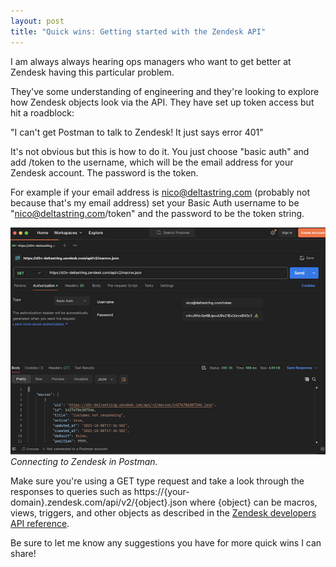 ```yaml
---
layout: post
title: "Quick wins: Getting started with the Zendesk API"
---
```


I am always always hearing ops managers who want to get better at Zendesk having this particular problem. 

They've some understanding of engineering and they're looking to explore how Zendesk objects look via the API. They have set up token access but hit a roadblock:

"I can't get Postman to talk to Zendesk! It just says error 401"

It's not obvious but this is how to do it. You just choose "basic auth" and add /token to the username, which will be the email address for your Zendesk account. The password is the token.

For example if your email address is nico@deltastring.com (probably not because that's my email address) set your Basic Auth username to be "nico@deltastring.com/token" and the password to be the token string.

![Connecting to Zendesk in Postman.](/public/img/postman.png)
*Connecting to Zendesk in Postman.*

Make sure you're using a GET type request and take a look through the responses to queries such as https://{your-domain}.zendesk.com/api/v2/{object}.json where {object} can be macros, views, triggers, and other objects as described in the [Zendesk developers API reference](https://developer.zendesk.com/api-reference/ticketing/introduction/).

Be sure to let me know any suggestions you have for more quick wins I can share!